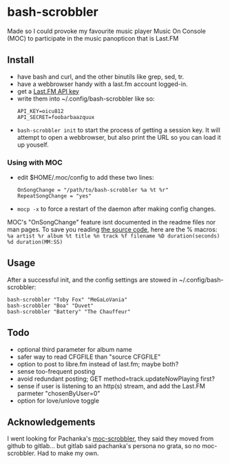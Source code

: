 bash-scrobbler
=============
Made so I could provoke my favourite music player Music On Console (MOC)
to participate in the music panopticon that is Last.FM


Install
-------
- have bash and curl, and the other binutils like grep, sed, tr.
- have a webbrowser handy with a last.fm account logged-in.
- get a [Last.FM API key](https://www.last.fm/api/account/create)
- write them into ~/.config/bash-scrobbler like so:
  ```
  API_KEY=oicu812
  API_SECRET=foobarbaazquux
  ```
- `bash-scrobbler init` to start the process of getting a session key.
  It will attempt to open a webbrowser, but also print the URL so you can
  load it up youself.

### Using with MOC
- edit $HOME/.moc/config to add these two lines:  
  ```
  OnSongChange = "/path/to/bash-scrobbler %a %t %r"
  RepeatSongChange = "yes"
  ```
- `mocp -x` to force a restart of the daemon after making config changes.

MOC's "OnSongChange" feature isnt documented in the readme files nor
man pages.  To save you reading [the source
code](https://github.com/jonsafari/mocp/blob/master/server.c#L523-L574),
here are the % macros: `%a artist %r album %t title %n track %f filename
%D duration(seconds) %d duration(MM:SS)`


Usage
-----
After a successful init, and the config settings are stowed in ~/.config/bash-scrobbler:

`bash-scrobbler "Toby Fox" "MeGaLoVania"`  
`bash-scrobbler "Boa" "Duvet"`  
`bash-scrobbler "Battery" "The Chauffeur"`  


Todo
----
- optional third parameter for album name
- safer way to read CFGFILE than "source CFGFILE"
- option to post to libre.fm instead of last.fm; maybe both?
- sense too-frequent posting 
- avoid redundant posting; GET method=track.updateNowPlaying first?
- sense if user is listening to an http(s) stream, and add the
  Last.FM parmeter "chosenByUser=0"
- option for love/unlove toggle


Acknowledgements
----------------
I went looking for Pachanka's
[moc-scrobbler](https://goto.pachanka.org/moc-scrobbler/), they said
they moved from github to gitlab... but gitlab said pachanka's persona
no grata, so no moc-scrobbler.  Had to make my own.

